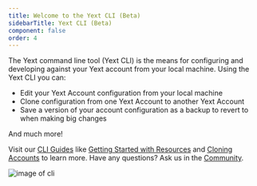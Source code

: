 ```yaml
---
title: Welcome to the Yext CLI (Beta)
sidebarTitle: Yext CLI (Beta)
component: false
order: 4
---
```


The Yext command line tool (Yext CLI) is the means for configuring and developing against your Yext account from your local machine. Using the Yext CLI you can:

* Edit your Yext Account configuration from your local machine 
* Clone configuration from one Yext Account to another Yext Account 
* Save a version of your account configuration as a backup to revert to when making big changes

And much more!

Visit our [CLI Guides](https://hitchhikers.yext.com/guides/) like [Getting Started with Resources](/guides/cli-getting-started-resources) and [Cloning Accounts](/guides/cli-clone-accounts) to learn more. Have any questions? Ask us in the [Community](https://hitchhikers.yext.com/community/c/yext-cli/37).  


![image of cli](/img/cli/yext-cli-intro.png)
